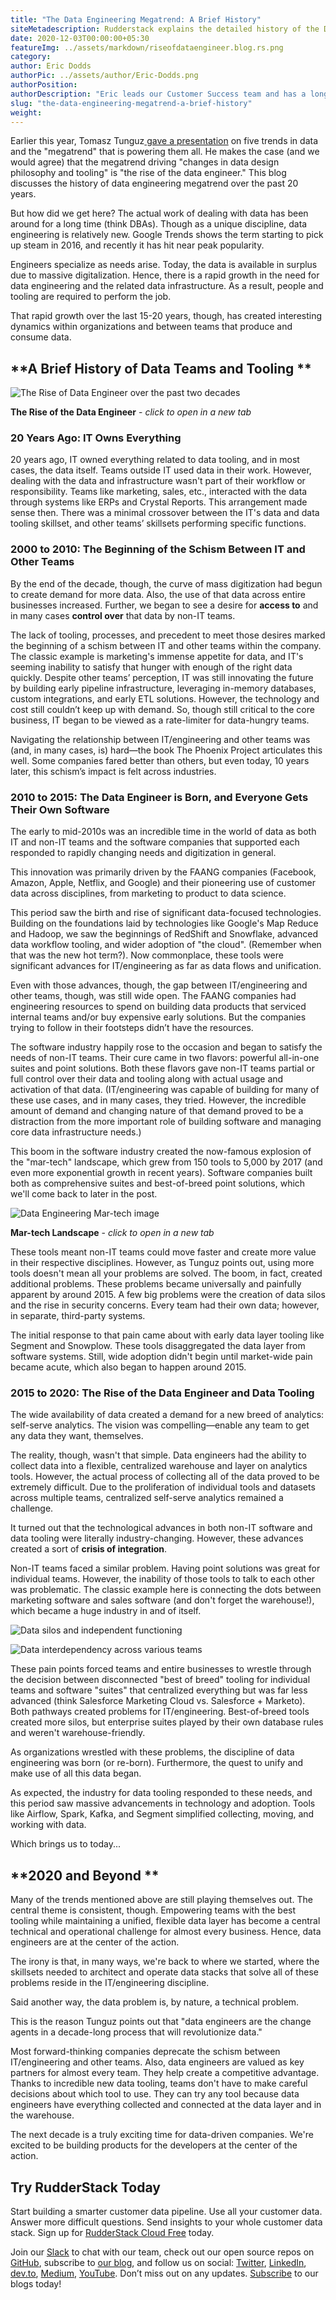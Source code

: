 ```yaml
---
title: "The Data Engineering Megatrend: A Brief History"
siteMetadescription: Rudderstack explains the detailed history of the Data Engineering and the Megatrends. Also tells the modifications in the data design philosophy and tooling.
date: 2020-12-03T00:00:00+05:30
featureImg: ../assets/markdown/riseofdataengineer.blog.rs.png
category: 
author: Eric Dodds
authorPic: ../assets/author/Eric-Dodds.png
authorPosition: 
authorDescription: "Eric leads our Customer Success team and has a long history of helping companies architect customer data stacks and use their data to grow."
slug: "the-data-engineering-megatrend-a-brief-history"
weight: 
---
```



Earlier this year, Tomasz Tunguz[ gave a presentation](https://www.linkedin.com/pulse/five-important-trends-data-one-megatrend-powering-them-tomasz-tunguz/) on five trends in data and the "megatrend" that is powering them all. He makes the case (and we would agree) that the megatrend driving "changes in data design philosophy and tooling" is "the rise of the data engineer." This blog discusses the history of data engineering megatrend over the past 20 years.

But how did we get here? The actual work of dealing with data has been around for a long time (think DBAs). Though as a unique discipline, data engineering is relatively new. Google Trends shows the term starting to pick up steam in 2016, and recently it has hit near peak popularity. 

<script type="text/javascript" src="https://ssl.gstatic.com/trends_nrtr/2431_RC04/embed_loader.js"></script> <script type="text/javascript"> trends.embed.renderExploreWidget("TIMESERIES", {"comparisonItem":[{"keyword":"data engineer","geo":"US","time":"2004-01-01 2020-12-18"}],"category":0,"property":""}, {"exploreQuery":"date=all&geo=US&q=data%20engineer","guestPath":"https://trends.google.com:443/trends/embed/"}); </script>


Engineers specialize as needs arise. Today, the data is available in surplus due to massive digitalization. Hence, there is a rapid growth in the need for data engineering and the related data infrastructure. As a result, people and tooling are required to perform the job. 

That rapid growth over the last 15-20 years, though, has created interesting dynamics within organizations and between teams that produce and consume data. 


## **A Brief History of Data Teams and Tooling **


![The Rise of Data Engineer over the past two decades](../assets/markdown/The-rise-of-the-data-engineer.jpg)




**The Rise of the Data Engineer** - _click to open in a new tab_


### **20 Years Ago: IT Owns Everything**

20 years ago, IT owned everything related to data tooling, and in most cases, the data itself. Teams outside IT used data in their work. However, dealing with the data and infrastructure wasn't part of their workflow or responsibility. Teams like marketing, sales, etc., interacted with the data through systems like ERPs and Crystal Reports. This arrangement made sense then. There was a minimal crossover between the IT's data and data tooling skillset, and other teams’ skillsets performing specific functions. 


### **2000 to 2010: The Beginning of the Schism Between IT and Other Teams**

By the end of the decade, though, the curve of mass digitization had begun to create demand for more data. Also, the use of that data across entire businesses increased. Further, we began to see a desire for **access to** and in many cases **control over** that data by non-IT teams. 

The lack of tooling, processes, and precedent to meet those desires marked the beginning of a schism between IT and other teams within the company. The classic example is marketing's immense appetite for data, and IT's seeming inability to satisfy that hunger with enough of the right data quickly. Despite other teams’ perception, IT was still innovating the future by building early pipeline infrastructure, leveraging in-memory databases, custom integrations, and early ETL solutions. However, the technology and cost still couldn’t keep up with demand. So, though still critical to the core business, IT began to be viewed as a rate-limiter for data-hungry teams. 

Navigating the relationship between IT/engineering and other teams was (and, in many cases, is) hard—the book The Phoenix Project articulates this well. Some companies fared better than others, but even today, 10 years later, this schism’s impact is felt across industries. 


### **2010 to 2015: The Data Engineer is Born, and Everyone Gets Their Own Software**

The early to mid-2010s was an incredible time in the world of data as both IT and non-IT teams and the software companies that supported each responded to rapidly changing needs and digitization in general. 

This innovation was primarily driven by the FAANG companies (Facebook, Amazon, Apple, Netflix, and Google) and their pioneering use of customer data across disciplines, from marketing to product to data science. 

This period saw the birth and rise of significant data-focused technologies. Building on the foundations laid by technologies like Google's Map Reduce and Hadoop, we saw the beginnings of RedShift and Snowflake, advanced data workflow tooling, and wider adoption of "the cloud". (Remember when that was the new hot term?). Now commonplace, these tools were significant advances for IT/engineering as far as data flows and unification. 

Even with those advances, though, the gap between IT/engineering and other teams, though, was still wide open. The FAANG companies had engineering resources to spend on building data products that serviced internal teams and/or buy expensive early solutions. But the companies trying to follow in their footsteps didn’t have the resources. 

The software industry happily rose to the occasion and began to satisfy the needs of non-IT teams. Their cure came in two flavors: powerful all-in-one suites and point solutions. Both these flavors gave non-IT teams partial or full control over their data and tooling along with actual usage and activation of that data. (IT/engineering was capable of building for many of these use cases, and in many cases, they tried. However, the incredible amount of demand and changing nature of that demand proved to be a distraction from the more important role of building software and managing core data infrastructure needs.) 

This boom in the software industry created the now-famous explosion of the "mar-tech" landscape, which grew from 150 tools to 5,000 by 2017 (and even more exponential growth in recent years). Software companies built both as comprehensive suites and best-of-breed point solutions, which we'll come back to later in the post. 






![Data Engineering Mar-tech image](../assets/markdown/Mar-Tech.jpeg)

**Mar-tech Landscape** - _click to open in a new tab_

These tools meant non-IT teams could move faster and create more value in their respective disciplines. However, as Tunguz points out, using more tools doesn't mean all your problems are solved. The boom, in fact, created additional problems. These problems became universally and painfully apparent by around 2015. A few big problems were the creation of data silos and the rise in security concerns. Every team had their own data; however, in separate, third-party systems.  

The initial response to that pain came about with early data layer tooling like Segment and Snowplow. These tools disaggregated the data layer from software systems. Still, wide adoption didn't begin until market-wide pain became acute, which also began to happen around 2015. 


### **2015 to 2020: The Rise of the Data Engineer and Data Tooling**

The wide availability of data created a demand for a new breed of analytics: self-serve analytics. The vision was compelling—enable any team to get any data they want, themselves. 

The reality, though, wasn't that simple. Data engineers had the ability to collect data into a flexible, centralized warehouse and layer on analytics tools. However, the actual process of collecting all of the data proved to be extremely difficult. Due to the proliferation of individual tools and datasets across multiple teams, centralized self-serve analytics remained a challenge. 

It turned out that the technological advances in both non-IT software and data tooling were literally industry-changing. However, these advances created a sort of **crisis of integration**.

Non-IT teams faced a similar problem. Having point solutions was great for individual teams. However, the inability of those tools to talk to each other was problematic. The classic example here is connecting the dots between marketing software and sales software (and don't forget the warehouse!), which became a huge industry in and of itself. 




![Data silos and independent functioning](../assets/markdown/Everyone-wanted-one.JPG)
 


![Data interdependency across various teams](../assets/markdown/Need-data-from-others.JPG)


These pain points forced teams and entire businesses to wrestle through the decision between disconnected "best of breed" tooling for individual teams and software "suites" that centralized everything but was far less advanced (think Salesforce Marketing Cloud vs. Salesforce + Marketo). Both pathways created problems for IT/engineering. Best-of-breed tools created more silos, but enterprise suites played by their own database rules and weren't warehouse-friendly. 

As organizations wrestled with these problems, the discipline of data engineering was born (or re-born). Furthermore, the quest to unify and make use of all this data began. 

As expected, the industry for data tooling responded to these needs, and this period saw massive advancements in technology and adoption. Tools like Airflow, Spark, Kafka, and Segment simplified collecting, moving, and working with data. 

Which brings us to today...


## **2020 and Beyond **

Many of the trends mentioned above are still playing themselves out. The central theme is consistent, though. Empowering teams with the best tooling while maintaining a unified, flexible data layer has become a central technical and operational challenge for almost every business. Hence, data engineers are at the center of the action. 

The irony is that, in many ways, we're back to where we started, where the skillsets needed to architect and operate data stacks that solve all of these problems reside in the IT/engineering discipline. 

Said another way, the data problem is, by nature, a technical problem. 

This is the reason Tunguz points out that "data engineers are the change agents in a decade-long process that will revolutionize data." 

Most forward-thinking companies deprecate the schism between IT/engineering and other teams. Also, data engineers are valued as key partners for almost every team. They help create a competitive advantage. Thanks to incredible new data tooling, teams don't have to make careful decisions about which tool to use. They can try any tool because data engineers have everything collected and connected at the data layer and in the warehouse. 

The next decade is a truly exciting time for data-driven companies. We're excited to be building products for the developers at the center of the action. 

## Try RudderStack Today

Start building a smarter customer data pipeline. Use all your customer data. Answer more difficult questions. Send insights to your whole customer data stack. Sign up for [RudderStack Cloud Free](https://app.rudderlabs.com/signup?type=freetrial) today.

Join our [Slack](https://resources.rudderstack.com/join-rudderstack-slack) to chat with our team, check out our open source repos on [GitHub](https://github.com/rudderlabs), subscribe to [our blog](https://rudderstack.com/blog/), and follow us on social: [Twitter](https://twitter.com/RudderStack), [LinkedIn](https://www.linkedin.com/company/rudderlabs/), [dev.to](https://dev.to/rudderstack), [Medium](https://rudderstack.medium.com/), [YouTube](https://www.youtube.com/channel/UCgV-B77bV_-LOmKYHw8jvBw). Don’t miss out on any updates. [Subscribe](https://rudderstack.com/blog/) to our blogs today!
